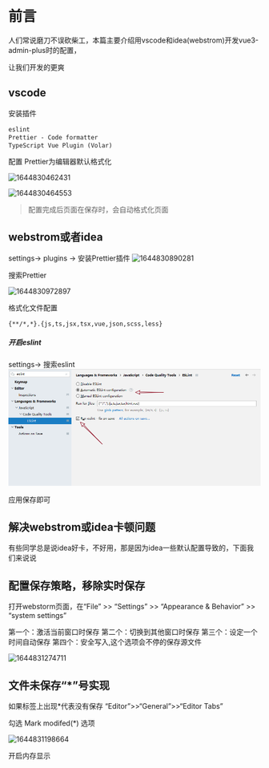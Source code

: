 # 前言

人们常说磨刀不误砍柴工，本篇主要介绍用vscode和idea(webstrom)开发vue3-admin-plus时的配置，

让我们开发的更爽

## vscode

安装插件

```text
eslint
Prettier - Code formatter
TypeScript Vue Plugin (Volar)
```

配置 Prettier为编辑器默认格式化


![1644830462431](https://github.jzfai.top/file/vap-assets/1644830462431.png)

![1644830464553](https://github.jzfai.top/file/vap-assets/1644830464553.png)

>配置完成后页面在保存时，会自动格式化页面





## webstrom或者idea

settings-> plugins -> 安装Prettier插件
![1644830890281](https://github.jzfai.top/file/vap-assets/1644830890281.png)

搜索Prettier

![1644830972897](https://github.jzfai.top/file/vap-assets/1644830972897.png)

格式化文件配置

```text
{**/*,*}.{js,ts,jsx,tsx,vue,json,scss,less}
```



##### 开启eslint

settings-> 搜索eslint
![1669271684824](assets/1669271684824.png)

应用保存即可



## 解决webstrom或idea卡顿问题

有些同学总是说idea好卡，不好用，那是因为idea一些默认配置导致的，下面我们来说说



## 配置保存策略，移除实时保存

打开webstorm页面，在“File” >> “Settings” >> “Appearance & Behavior” >> “system settings”

第一个：激活当前窗口时保存
第二个：切换到其他窗口时保存
第三个：设定一个时间自动保存
第四个：安全写入,这个选项会不停的保存源文件


![1644831274711](https://github.jzfai.top/file/vap-assets/1644831274711.png)





## 文件未保存“*”号实现

如果标签上出现*代表没有保存 “Editor”>>“General”>>“Editor Tabs”

勾选 Mark modifed(*) 选项

![1644831198664](https://github.jzfai.top/file/vap-assets/1644831198664.png)



开启内存显示

